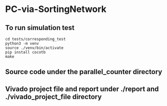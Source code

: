 # PC-via-SortingNetwork
## To run simulation test
```
cd tests/corresponding_test
python3 -m venv
source ./venv/bin/activate
pip install cocotb
make
```
## Source code under the parallel_counter directory
## Vivado project file and report under ./report and ./vivado_project_file directory
